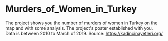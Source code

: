 # Murders_of_Women_in_Turkey
The project shows you the number of murders of women in Turkey on the map and with some analysis. The project's poster established with you.
Data is between 2010 to March of 2019.
Source: https://kadincinayetleri.org/
